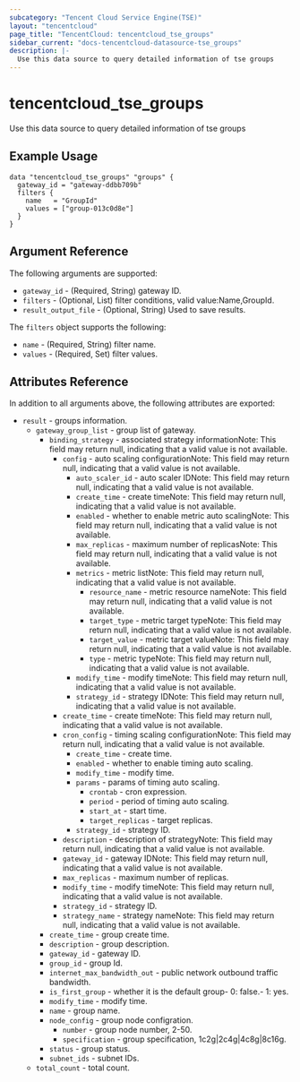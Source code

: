 ```yaml
---
subcategory: "Tencent Cloud Service Engine(TSE)"
layout: "tencentcloud"
page_title: "TencentCloud: tencentcloud_tse_groups"
sidebar_current: "docs-tencentcloud-datasource-tse_groups"
description: |-
  Use this data source to query detailed information of tse groups
---
```


# tencentcloud_tse_groups

Use this data source to query detailed information of tse groups

## Example Usage

```hcl
data "tencentcloud_tse_groups" "groups" {
  gateway_id = "gateway-ddbb709b"
  filters {
    name   = "GroupId"
    values = ["group-013c0d8e"]
  }
}
```

## Argument Reference

The following arguments are supported:

* `gateway_id` - (Required, String) gateway ID.
* `filters` - (Optional, List) filter conditions, valid value:Name,GroupId.
* `result_output_file` - (Optional, String) Used to save results.

The `filters` object supports the following:

* `name` - (Required, String) filter name.
* `values` - (Required, Set) filter values.

## Attributes Reference

In addition to all arguments above, the following attributes are exported:

* `result` - groups information.
  * `gateway_group_list` - group list of gateway.
    * `binding_strategy` - associated strategy informationNote: This field may return null, indicating that a valid value is not available.
      * `config` - auto scaling configurationNote: This field may return null, indicating that a valid value is not available.
        * `auto_scaler_id` - auto scaler IDNote: This field may return null, indicating that a valid value is not available.
        * `create_time` - create timeNote: This field may return null, indicating that a valid value is not available.
        * `enabled` - whether to enable metric auto scalingNote: This field may return null, indicating that a valid value is not available.
        * `max_replicas` - maximum number of replicasNote: This field may return null, indicating that a valid value is not available.
        * `metrics` - metric listNote: This field may return null, indicating that a valid value is not available.
          * `resource_name` - metric resource nameNote: This field may return null, indicating that a valid value is not available.
          * `target_type` - metric target typeNote: This field may return null, indicating that a valid value is not available.
          * `target_value` - metric target valueNote: This field may return null, indicating that a valid value is not available.
          * `type` - metric typeNote: This field may return null, indicating that a valid value is not available.
        * `modify_time` - modify timeNote: This field may return null, indicating that a valid value is not available.
        * `strategy_id` - strategy IDNote: This field may return null, indicating that a valid value is not available.
      * `create_time` - create timeNote: This field may return null, indicating that a valid value is not available.
      * `cron_config` - timing scaling configurationNote: This field may return null, indicating that a valid value is not available.
        * `create_time` - create time.
        * `enabled` - whether to enable timing auto scaling.
        * `modify_time` - modify time.
        * `params` - params of timing auto scaling.
          * `crontab` - cron expression.
          * `period` - period of timing auto scaling.
          * `start_at` - start time.
          * `target_replicas` - target replicas.
        * `strategy_id` - strategy ID.
      * `description` - description of strategyNote: This field may return null, indicating that a valid value is not available.
      * `gateway_id` - gateway IDNote: This field may return null, indicating that a valid value is not available.
      * `max_replicas` - maximum number of replicas.
      * `modify_time` - modify timeNote: This field may return null, indicating that a valid value is not available.
      * `strategy_id` - strategy ID.
      * `strategy_name` - strategy nameNote: This field may return null, indicating that a valid value is not available.
    * `create_time` - group create time.
    * `description` - group description.
    * `gateway_id` - gateway ID.
    * `group_id` - group Id.
    * `internet_max_bandwidth_out` - public network outbound traffic bandwidth.
    * `is_first_group` - whether it is the default group- 0: false.- 1: yes.
    * `modify_time` - modify time.
    * `name` - group name.
    * `node_config` - group node configration.
      * `number` - group node number, 2-50.
      * `specification` - group specification, 1c2g|2c4g|4c8g|8c16g.
    * `status` - group status.
    * `subnet_ids` - subnet IDs.
  * `total_count` - total count.



